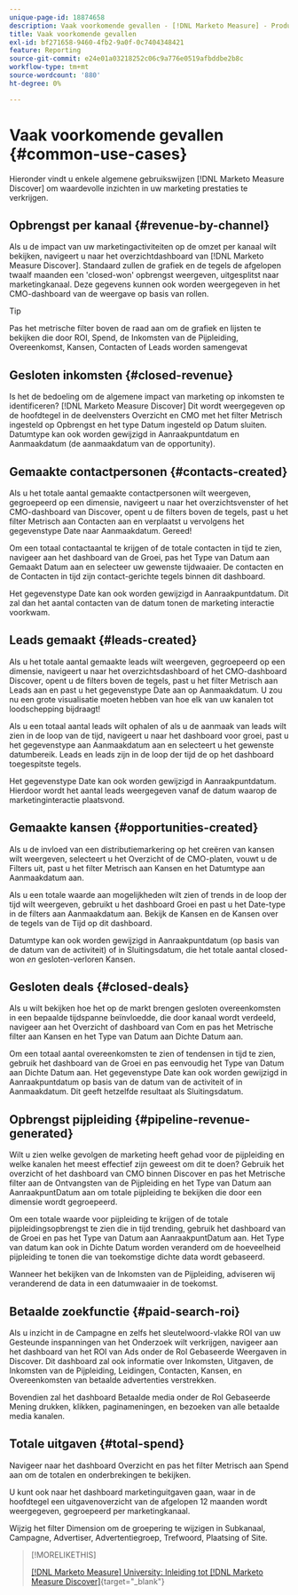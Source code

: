 ```yaml
---
unique-page-id: 18874658
description: Vaak voorkomende gevallen - [!DNL Marketo Measure] - Productdocumentatie
title: Vaak voorkomende gevallen
exl-id: bf271658-9460-4fb2-9a0f-0c7404348421
feature: Reporting
source-git-commit: e24e01a03218252c06c9a776e0519afbddbe2b8c
workflow-type: tm+mt
source-wordcount: '880'
ht-degree: 0%

---
```


# Vaak voorkomende gevallen {#common-use-cases}

Hieronder vindt u enkele algemene gebruikswijzen [!DNL Marketo Measure Discover] om waardevolle inzichten in uw marketing prestaties te verkrijgen.

## Opbrengst per kanaal {#revenue-by-channel}

Als u de impact van uw marketingactiviteiten op de omzet per kanaal wilt bekijken, navigeert u naar het overzichtdashboard van [!DNL Marketo Measure Discover]. Standaard zullen de grafiek en de tegels de afgelopen twaalf maanden een &#39;closed-won&#39; opbrengst weergeven, uitgesplitst naar marketingkanaal. Deze gegevens kunnen ook worden weergegeven in het CMO-dashboard van de weergave op basis van rollen.

>[!TIP]
>
>Pas het metrische filter boven de raad aan om de grafiek en lijsten te bekijken die door ROI, Spend, de Inkomsten van de Pijpleiding, Overeenkomst, Kansen, Contacten of Leads worden samengevat

## Gesloten inkomsten {#closed-revenue}

Is het de bedoeling om de algemene impact van marketing op inkomsten te identificeren? [!DNL Marketo Measure Discover] Dit wordt weergegeven op de hoofdtegel in de deelvensters Overzicht en CMO met het filter Metrisch ingesteld op Opbrengst en het type Datum ingesteld op Datum sluiten. Datumtype kan ook worden gewijzigd in Aanraakpuntdatum en Aanmaakdatum (de aanmaakdatum van de opportunity).

## Gemaakte contactpersonen {#contacts-created}

Als u het totale aantal gemaakte contactpersonen wilt weergeven, gegroepeerd op een dimensie, navigeert u naar het overzichtsvenster of het CMO-dashboard van Discover, opent u de filters boven de tegels, past u het filter Metrisch aan Contacten aan en verplaatst u vervolgens het gegevenstype Date naar Aanmaakdatum. Gereed!

Om een totaal contactaantal te krijgen of de totale contacten in tijd te zien, navigeer aan het dashboard van de Groei, pas het Type van Datum aan Gemaakt Datum aan en selecteer uw gewenste tijdwaaier. De contacten en de Contacten in tijd zijn contact-gerichte tegels binnen dit dashboard.

Het gegevenstype Date kan ook worden gewijzigd in Aanraakpuntdatum. Dit zal dan het aantal contacten van de datum tonen de marketing interactie voorkwam.

## Leads gemaakt {#leads-created}

Als u het totale aantal gemaakte leads wilt weergeven, gegroepeerd op een dimensie, navigeert u naar het overzichtsdashboard of het CMO-dashboard Discover, opent u de filters boven de tegels, past u het filter Metrisch aan Leads aan en past u het gegevenstype Date aan op Aanmaakdatum. U zou nu een grote visualisatie moeten hebben van hoe elk van uw kanalen tot loodschepping bijdraagt!

Als u een totaal aantal leads wilt ophalen of als u de aanmaak van leads wilt zien in de loop van de tijd, navigeert u naar het dashboard voor groei, past u het gegevenstype aan Aanmaakdatum aan en selecteert u het gewenste datumbereik. Leads en leads zijn in de loop der tijd de op het dashboard toegespitste tegels.

Het gegevenstype Date kan ook worden gewijzigd in Aanraakpuntdatum. Hierdoor wordt het aantal leads weergegeven vanaf de datum waarop de marketinginteractie plaatsvond.

## Gemaakte kansen {#opportunities-created}

Als u de invloed van een distributiemarkering op het creëren van kansen wilt weergeven, selecteert u het Overzicht of de CMO-platen, vouwt u de Filters uit, past u het filter Metrisch aan Kansen en het Datumtype aan Aanmaakdatum aan.

Als u een totale waarde aan mogelijkheden wilt zien of trends in de loop der tijd wilt weergeven, gebruikt u het dashboard Groei en past u het Date-type in de filters aan Aanmaakdatum aan. Bekijk de Kansen en de Kansen over de tegels van de Tijd op dit dashboard.

Datumtype kan ook worden gewijzigd in Aanraakpuntdatum (op basis van de datum van de activiteit) of in Sluitingsdatum, die het totale aantal closed-won _en_ gesloten-verloren Kansen.

## Gesloten deals {#closed-deals}

Als u wilt bekijken hoe het op de markt brengen gesloten overeenkomsten in een bepaalde tijdspanne beïnvloedde, die door kanaal wordt verdeeld, navigeer aan het Overzicht of dashboard van Com en pas het Metrische filter aan Kansen en het Type van Datum aan Dichte Datum aan.

Om een totaal aantal overeenkomsten te zien of tendensen in tijd te zien, gebruik het dashboard van de Groei en pas eenvoudig het Type van Datum aan Dichte Datum aan. Het gegevenstype Date kan ook worden gewijzigd in Aanraakpuntdatum op basis van de datum van de activiteit of in Aanmaakdatum. Dit geeft hetzelfde resultaat als Sluitingsdatum.

## Opbrengst pijpleiding {#pipeline-revenue-generated}

Wilt u zien welke gevolgen de marketing heeft gehad voor de pijpleiding en welke kanalen het meest effectief zijn geweest om dit te doen? Gebruik het overzicht of het dashboard van CMO binnen Discover en pas het Metrische filter aan de Ontvangsten van de Pijpleiding en het Type van Datum aan AanraakpuntDatum aan om totale pijpleiding te bekijken die door een dimensie wordt gegroepeerd.

Om een totale waarde voor pijpleiding te krijgen of de totale pijpleidingsopbrengst te zien die in tijd trending, gebruik het dashboard van de Groei en pas het Type van Datum aan AanraakpuntDatum aan. Het Type van datum kan ook in Dichte Datum worden veranderd om de hoeveelheid pijpleiding te tonen die van toekomstige dichte data wordt gebaseerd.

Wanneer het bekijken van de Inkomsten van de Pijpleiding, adviseren wij veranderend de data in een datumwaaier in de toekomst.

## Betaalde zoekfunctie {#paid-search-roi}

Als u inzicht in de Campagne en zelfs het sleutelwoord-vlakke ROI van uw Gesteunde inspanningen van het Onderzoek wilt verkrijgen, navigeer aan het dashboard van het ROI van Ads onder de Rol Gebaseerde Weergaven in Discover. Dit dashboard zal ook informatie over Inkomsten, Uitgaven, de Inkomsten van de Pijpleiding, Leidingen, Contacten, Kansen, en Overeenkomsten van betaalde advertenties verstrekken.

Bovendien zal het dashboard Betaalde media onder de Rol Gebaseerde Mening drukken, klikken, paginameningen, en bezoeken van alle betaalde media kanalen.

## Totale uitgaven {#total-spend}

Navigeer naar het dashboard Overzicht en pas het filter Metrisch aan Spend aan om de totalen en onderbrekingen te bekijken.

U kunt ook naar het dashboard marketinguitgaven gaan, waar in de hoofdtegel een uitgavenoverzicht van de afgelopen 12 maanden wordt weergegeven, gegroepeerd per marketingkanaal.

Wijzig het filter Dimension om de groepering te wijzigen in Subkanaal, Campagne, Advertiser, Advertentiegroep, Trefwoord, Plaatsing of Site.

>[!MORELIKETHIS]
>
>[[!DNL Marketo Measure] University: Inleiding tot [!DNL Marketo Measure Discover]](https://universityonline.marketo.com/courses/bizible-discover/#/page/5c645586a7863a73ad3b23e6){target="_blank"}
